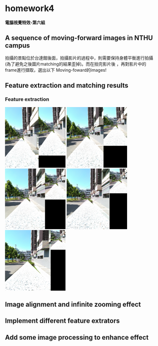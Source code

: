 # homework4
  
**電腦視覺特效-第六組**  
  
##  A sequence of moving-forward images in NTHU campus
拍攝的景點位於台達館後面，拍攝影片的過程中，則需要保持身體平衡進行拍攝(為了避免之後圖片matching的結果歪掉)。而在拍完影片後
，再對影片中的frame進行擷取，選出以下 Moving-foward的images!

## Feature extraction and matching results

### Feature extraction
<img src="https://github.com/TingWeiHuang22/homework4/blob/master/picture/ORB/matches1.jpg" width="200" height="200">
<img src="https://github.com/TingWeiHuang22/homework4/blob/master/picture/ORB/matches2.jpg" width="200" height="200">
<img src="https://github.com/TingWeiHuang22/homework4/blob/master/picture/ORB/matches3.jpg" width="200" height="200">
<img src="https://github.com/TingWeiHuang22/homework4/blob/master/picture/ORB/matches4.jpg" width="200" height="200">
<img src="https://github.com/TingWeiHuang22/homework4/blob/master/picture/ORB/matches5.jpg" width="200" height="200">
<br>

## Image alignment and infinite zooming effect

## Implement different feature extrators

## Add some image processing to enhance effect
